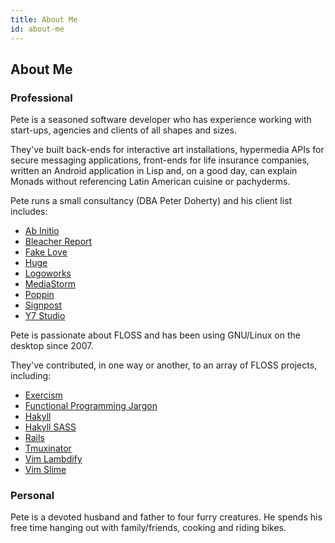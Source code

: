 ```yaml
---
title: About Me
id: about-me
---
```


## About Me

### Professional

Pete is a seasoned software developer who has experience working with start-ups,
agencies and clients of all shapes and sizes.

They've built back-ends for interactive art installations, hypermedia APIs for
secure messaging applications, front-ends for life insurance companies, written
an Android application in Lisp and, on a good day, can explain Monads without
referencing Latin American cuisine or pachyderms.

Pete runs a small consultancy (DBA Peter Doherty) and his client list includes:

* [Ab Initio](http://abinitio.com)
* [Bleacher Report](http://thelab.bleacherreport.com)
* [Fake Love](http://fakelove.tv)
* [Huge](http://hugeinc.com)
* [Logoworks](http://logoworks.com)
* [MediaStorm](http://mediastorm.com)
* [Poppin](http://poppin.com)
* [Signpost](http://signpost.com)
* [Y7 Studio](http://y7-studio.com)

Pete is passionate about FLOSS and has been using GNU/Linux on the desktop
since 2007.

They've contributed, in one way or another, to an array of FLOSS projects,
including:

* [Exercism](https://github.com/exercism/exercism.io)
* [Functional Programming Jargon](https://github.com/hemanth/functional-programming-jargon)
* [Hakyll](https://github.com/jaspervdj/hakyll)
* [Hakyll SASS](https://github.com/meoblast001/hakyll-sass)
* [Rails](https://github.com/rails/rails)
* [Tmuxinator](https://github.com/tmuxinator/tmuxinator)
* [Vim Lambdify](https://github.com/calebsmith/vim-lambdify)
* [Vim Slime](https://github.com/jpalardy/vim-slime)

### Personal
Pete is a devoted husband and father to four furry creatures. He spends his
free time hanging out with family/friends, cooking and riding bikes.
